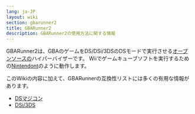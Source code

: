 ```yaml
---
lang: ja-JP
layout: wiki
section: gbarunner2
title: GBARunner2
description: GBARunner2の使用方法に関する情報
---
```


GBARunner2は、GBAのゲームをDS/DSi/3DSのDSモードで実行させる[オープンソースの](https://github.com/Gericom/GBARunner2)ハイパーバイザーです。 Wiiでゲームキューブソフトを実行するための[Nintendont](https://github.com/FIX94/Nintendont)のように動作します。

このWikiの内容に加えて、GBARunnerの互換性リストには多くの有用な情報があります。
- [DSマジコン](https://wiki.gbatemp.net/wiki/GBARunner2)
- [DSi/3DS](https://wiki.gbatemp.net/wiki/GBARunner2/DSi_3DS_Compatibility_List)
